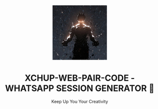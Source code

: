 <p align="center">
  <img src="./img/PASTEBIN.jpg" width="180" alt="PASTEBIN"/>
</p>

<h1 align="center">XCHUP-WEB-PAIR-CODE - WHATSAPP SESSION GENERATOR 🤖</h1>
<p align="center">Keep Up You Your Creativity </p>
